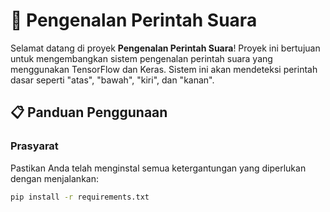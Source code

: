 # 🎤 Pengenalan Perintah Suara

Selamat datang di proyek **Pengenalan Perintah Suara**! Proyek ini bertujuan untuk mengembangkan sistem pengenalan perintah suara yang menggunakan TensorFlow dan Keras. Sistem ini akan mendeteksi perintah dasar seperti "atas", "bawah", "kiri", dan "kanan".

## 📋 Panduan Penggunaan

### Prasyarat

Pastikan Anda telah menginstal semua ketergantungan yang diperlukan dengan menjalankan:

```bash
pip install -r requirements.txt
